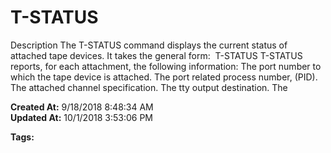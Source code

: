 # T-STATUS

Description The T-STATUS command displays the current status of attached tape devices. It takes the general form:  T-STATUS T-STATUS reports, for each attachment, the following information: The port number to which the tape device is attached. The port related process number, (PID). The attached channel specification. The tty output destination. The  

**Created At:** 9/18/2018 8:48:34 AM  
**Updated At:** 10/1/2018 3:53:06 PM  

**Tags:**
<badge text='spooler tape status' vertical='middle' />
